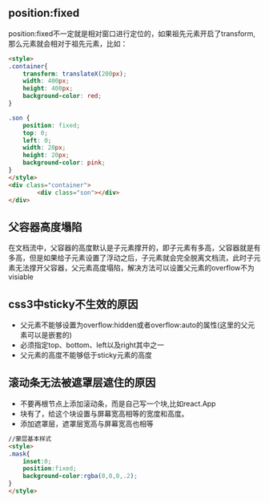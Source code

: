 ## position:fixed
position:fixed不一定就是相对窗口进行定位的，如果祖先元素开启了transform,那么元素就会相对于祖先元素，比如：
```html
<style>
.container{
    transform: translateX(200px);
    width: 400px;
    height: 400px;
    background-color: red;
}

.son {
    position: fixed;
    top: 0;
    left: 0;
    width: 20px;
    height: 20px;
    background-color: pink;
}   
</style>
<div class="container">
		<div class="son"></div>
</div>
```
## 父容器高度塌陷
在文档流中，父容器的高度默认是子元素撑开的，即子元素有多高，父容器就是有多高，但是如果给子元素设置了浮动之后，子元素就会完全脱离文档流，此时子元素无法撑开父容器，父元素高度塌陷，解决方法可以设置父元素的overflow不为visiable
## css3中sticky不生效的原因
- 父元素不能够设置为overflow:hidden或者overflow:auto的属性(这里的父元素可以是嵌套的)
- 必须指定top、bottom、left以及right其中之一
- 父元素的高度不能够低于sticky元素的高度
## 滚动条无法被遮罩层遮住的原因
- 不要再根节点上添加滚动条，而是自己写一个块,比如react.App
- 块有了，给这个块设置与屏幕宽高相等的宽度和高度。
- 添加遮罩层，遮罩层宽高与屏幕宽高也相等
```html
//蒙层基本样式
<style>
.mask{
    inset:0;
    position:fixed;
    background-color:rgba(0,0,0,.2);
}
</style>
```